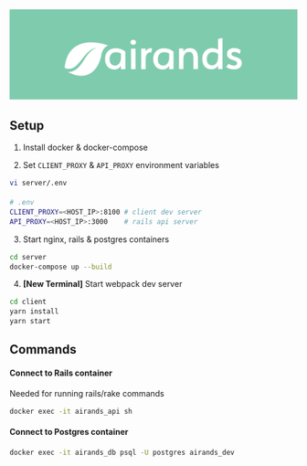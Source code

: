 <img src="https://github.com/airands/airands-assets/blob/master/1x/name-banner-green%401x.png" alt="">

## Setup

1. Install docker & docker-compose

2. Set `CLIENT_PROXY` & `API_PROXY` environment variables

```bash
vi server/.env

# .env
CLIENT_PROXY=<HOST_IP>:8100 # client dev server
API_PROXY=<HOST_IP>:3000    # rails api server
```

3. Start nginx, rails & postgres containers

```bash
cd server
docker-compose up --build
```

4. **[New Terminal]** Start webpack dev server

```bash
cd client
yarn install
yarn start
```

## Commands

#### Connect to Rails container
Needed for running rails/rake commands
```bash
docker exec -it airands_api sh
```

#### Connect to Postgres container

```bash
docker exec -it airands_db psql -U postgres airands_dev
```

